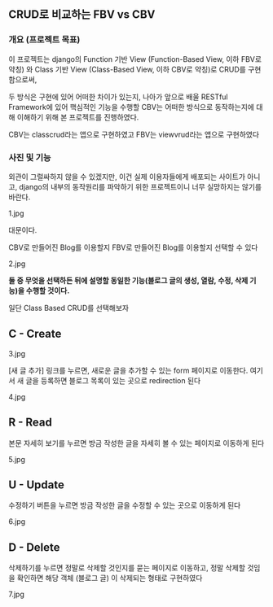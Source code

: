 
## CRUD로 비교하는 FBV vs CBV

### 개요 (프로젝트 목표)

이 프로젝트는 django의 Function 기반 View (Function-Based View, 이하 FBV로 약칭) 와 Class 기반 View (Class-Based View, 이하 CBV로 약칭)로 CRUD를 구현함으로써,

두 방식은 구현에 있어 어떠한 차이가 있는지, 나아가 앞으로 배울 RESTful Framework에 있어 핵심적인 기능을 수행할 CBV는 어떠한 방식으로 동작하는지에 대해 이해하기 위해 본 프로젝트를 진행하였다.

CBV는 classcrud라는 앱으로 구현하였고
FBV는 viewvrud라는 앱으로 구현하였다

### 사진 및 기능

외관이 그럴싸하지 않을 수 있겠지만, 이건 실제 이용자들에게 배포되는 사이트가 아니고, django의 내부의 동작원리를 파악하기 위한 프로젝트이니 너무 실망하지는 않기를 바란다.

1.jpg

대문이다. 

CBV로 만들어진 Blog를 이용할지 
FBV로 만들어진 Blog를 이용할지 선택할 수 있다

2.jpg

**둘 중 무엇을 선택하든 뒤에 설명할 동일한 기능(블로그 글의 생성, 열람, 수정, 삭제 기능)을 수행할 것이다.**

일단 Class Based CRUD를 선택해보자

## C - Create

3.jpg 

[새 글 추가] 링크를 누르면, 새로운 글을 추가할 수 있는 form 페이지로 이동한다. 여기서 새 글을 등록하면 블로그 목록이 있는 곳으로 redirection 된다

4.jpg

## R - Read

 본문 자세히 보기를 누르면 방금 작성한 글을 자세히 볼 수 있는 페이지로 이동하게 된다

5.jpg

## U - Update

수정하기 버튼을 누르면 방금 작성한 글을 수정할 수 있는 곳으로 이동하게 된다

6.jpg

## D - Delete 

삭제하기를 누르면 정말로 삭제할 것인지를 묻는 페이지로 이동하고, 정말 삭제할 것임을 확인하면 해당 객체 (블로그 글) 이 삭제되는 형태로 구현하였다

7.jpg

